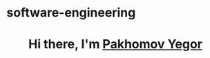 # software-engineering
<h1 align="center">Hi there, I'm <a href="https://github.com/Ygorik" target="_blank">Pakhomov Yegor</a></h1>